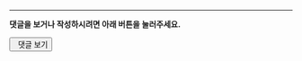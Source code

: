 <section class="comments">

<div class=disqusbox>
<div><hr />
<p><strong>댓글을 보거나 작성하시려면 아래 버튼을 눌러주세요.</strong></p>
<button class="show-comments" data-disqus-url="{{post.url}}"><span class="icon-comments"></span>&nbsp;&nbsp;댓글 보기</button>
<div id="disqus_thread"></div>

<script>
var disqusPublicKey = "fOXhMULciQhdioBjLVw4VZgvKJOLRcVUYcwwPAmG2iXr7ynUByPHxKFWlux6tfjv";
var disqusShortname = "kalkingithub";
var threadUrl = 'link:' + $('.show-comments').attr('data-disqus-url');

$.ajax({
    type: 'GET',
    url: 'https://disqus.com/api/3.0/threads/set.jsonp',
    data: { api_key: disqusPublicKey, forum: disqusShortname, thread: threadUrl },
    cache: false,
    dataType: 'jsonp',
    success: function(result) {
        if (result.response.length === 1) {
            btnText = 'Show Comments (' + result.response[0].posts + ')';
            $('.show-comments').html(btnText);
        }
    }
});

$('.show-comments').on('click', function() {
    $.ajaxSetup({cache:true});
    $.getScript('http://' + disqusShortname + '.disqus.com/embed.js');
    $.ajaxSetup({cache:false});
    $(this).remove();
});

if(/\#comment/.test(location.hash)){
    $('.show-comments').trigger('click');
}
</script>
<style scoped=scoped>
@media print{
 .disqusbox{display:none}
}
</style>
</div>
</section>